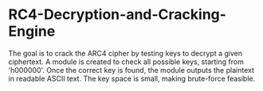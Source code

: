 # RC4-Decryption-and-Cracking-Engine

The goal is to crack the ARC4 cipher by testing keys to decrypt a given ciphertext. A module is created to check all possible keys, starting from 'h000000'. Once the correct key is found, the module outputs the plaintext in readable ASCII text. The key space is small, making brute-force feasible.
